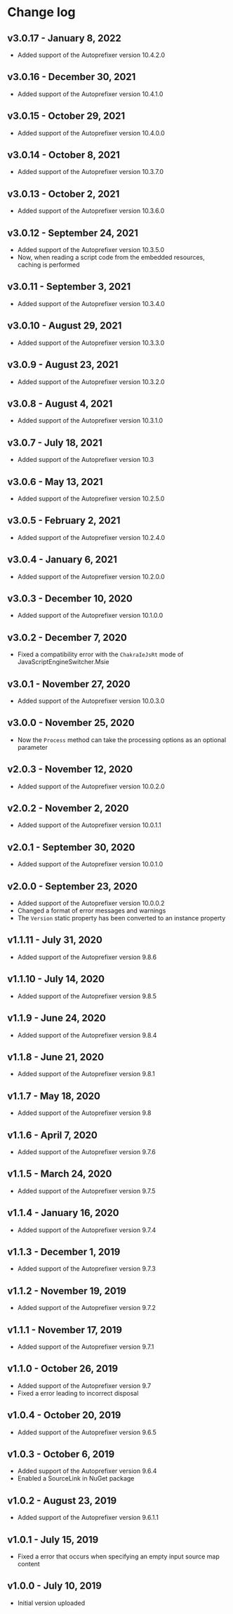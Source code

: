 Change log
==========

## v3.0.17 - January 8, 2022
 * Added support of the Autoprefixer version 10.4.2.0

## v3.0.16 - December 30, 2021
 * Added support of the Autoprefixer version 10.4.1.0

## v3.0.15 - October 29, 2021
 * Added support of the Autoprefixer version 10.4.0.0

## v3.0.14 - October 8, 2021
 * Added support of the Autoprefixer version 10.3.7.0

## v3.0.13 - October 2, 2021
 * Added support of the Autoprefixer version 10.3.6.0

## v3.0.12 - September 24, 2021
 * Added support of the Autoprefixer version 10.3.5.0
 * Now, when reading a script code from the embedded resources, caching is performed

## v3.0.11 - September 3, 2021
 * Added support of the Autoprefixer version 10.3.4.0

## v3.0.10 - August 29, 2021
 * Added support of the Autoprefixer version 10.3.3.0

## v3.0.9 - August 23, 2021
 * Added support of the Autoprefixer version 10.3.2.0

## v3.0.8 - August 4, 2021
 * Added support of the Autoprefixer version 10.3.1.0

## v3.0.7 - July 18, 2021
 * Added support of the Autoprefixer version 10.3

## v3.0.6 - May 13, 2021
 * Added support of the Autoprefixer version 10.2.5.0

## v3.0.5 - February 2, 2021
 * Added support of the Autoprefixer version 10.2.4.0

## v3.0.4 - January 6, 2021
 * Added support of the Autoprefixer version 10.2.0.0

## v3.0.3 - December 10, 2020
 * Added support of the Autoprefixer version 10.1.0.0

## v3.0.2 - December 7, 2020
 * Fixed a compatibility error with the `ChakraIeJsRt` mode of JavaScriptEngineSwitcher.Msie

## v3.0.1 - November 27, 2020
 * Added support of the Autoprefixer version 10.0.3.0

## v3.0.0 - November 25, 2020
 * Now the `Process` method can take the processing options as an optional parameter

## v2.0.3 - November 12, 2020
 * Added support of the Autoprefixer version 10.0.2.0

## v2.0.2 - November 2, 2020
 * Added support of the Autoprefixer version 10.0.1.1

## v2.0.1 - September 30, 2020
 * Added support of the Autoprefixer version 10.0.1.0

## v2.0.0 - September 23, 2020
 * Added support of the Autoprefixer version 10.0.0.2
 * Changed a format of error messages and warnings
 * The `Version` static property has been converted to an instance property

## v1.1.11 - July 31, 2020
 * Added support of the Autoprefixer version 9.8.6

## v1.1.10 - July 14, 2020
 * Added support of the Autoprefixer version 9.8.5

## v1.1.9 - June 24, 2020
 * Added support of the Autoprefixer version 9.8.4

## v1.1.8 - June 21, 2020
 * Added support of the Autoprefixer version 9.8.1

## v1.1.7 - May 18, 2020
 * Added support of the Autoprefixer version 9.8

## v1.1.6 - April 7, 2020
 * Added support of the Autoprefixer version 9.7.6

## v1.1.5 - March 24, 2020
 * Added support of the Autoprefixer version 9.7.5

## v1.1.4 - January 16, 2020
 * Added support of the Autoprefixer version 9.7.4

## v1.1.3 - December 1, 2019
 * Added support of the Autoprefixer version 9.7.3

## v1.1.2 - November 19, 2019
 * Added support of the Autoprefixer version 9.7.2

## v1.1.1 - November 17, 2019
 * Added support of the Autoprefixer version 9.7.1

## v1.1.0 - October 26, 2019
 * Added support of the Autoprefixer version 9.7
 * Fixed a error leading to incorrect disposal

## v1.0.4 - October 20, 2019
 * Added support of the Autoprefixer version 9.6.5

## v1.0.3 - October 6, 2019
 * Added support of the Autoprefixer version 9.6.4
 * Enabled a SourceLink in NuGet package

## v1.0.2 - August 23, 2019
 * Added support of the Autoprefixer version 9.6.1.1

## v1.0.1 - July 15, 2019
 * Fixed a error that occurs when specifying an empty input source map content

## v1.0.0 - July 10, 2019
 * Initial version uploaded